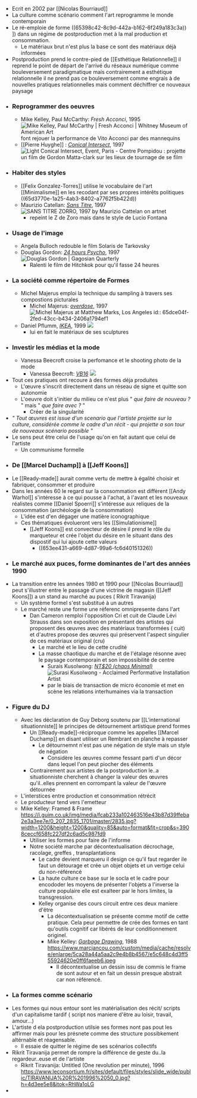 - Ecrit en 2002 par [[Nicolas Bourriaud]]
- La culture comme scénario comment l'art reprogramme le monde contemporain
- Le ré-emploie de forme ((65398c42-8c9d-442a-b162-6f249a183c3a)) ]) dans un régime de postproduction met à la mal production et consommation.
	- Le matériaux brut n'est plus la base ce sont des matériaux déjà informées
- Postproduction prend le contre-pied de [[Esthétique Relationnelle]] il reprend le point de départ de l'arrivé du réseaux numérique comme bouleversement paradigmatique mais contrairement a esthétique relationnelle il ne prend pas ce bouleversement comme engrais à de nouvelles pratiques relationnelles mais comment déchiffrer ce nouveaux paysage
- ### Reprogrammer des oeuvres
	- Mike Kelley, Paul McCarthy: *Fresh Acconci*, 1995 ![Mike Kelley, Paul McCarthy | Fresh Acconci | Whitney Museum of American Art](https://whitneymedia.org/assets/artwork/34267/2012_11_still.jpeg) font rejouer la performance de Vito Acconci par des mannequins
	- [[Pierre Huyghe]] : [*Conical Intersect*](https://www.centrepompidou.fr/fr/ressources/oeuvre/cEzLKe), 1997 ![Light Conical Intersect, Event, Paris - Centre Pompidou](https://www.centrepompidou.fr/media/picture/ca/b2/cab2ab8ba47d653b7b569b983bd83bc4/thumb_large.jpg) : projette un film de Gordon Matta-clark sur les lieux de tournage de se film
- ### Habiter des styles
	- [[Felix Gonzalez-Torres]] utilise le vocabulaire de l'art [[Minimalisme]] en les recodant par ses propres intérêts politiques ((65d3770e-1a25-4ab3-8402-a7762f5b422d))
	- Maurizio Catellan: [*Sans Titre*](https://www.artnet.com/artists/maurizio-cattelan/sans-titre-zorro-1997-vIIcZACXAzy5OlsWNQ73jg2), 1997 ![SANS TITRE ZORRO, 1997 by Maurizio Cattelan on artnet](https://www.artnet.com/WebServices/images/ll00073lldZkVJFgp2qCfDrCWvaHBOcE2UF/maurizio-cattelan-sans-titre-(zorro),-1997.jpg)
		- repeint le Z de Zoro mais dans le style de Lucio Fontana
- ### Usage de l'image
	- Angela Bulloch redouble le film Solaris de Tarkovsky
	- Douglas Gordon: [*24 hours Psycho*](https://en.wikipedia.org/wiki/24_Hour_Psycho), 1997 ![Douglas Gordon | Gagosian Quarterly](https://gagosian.com/media/images/quarterly/douglas-gordon/PpFOU8husBGl_585x1170.jpg)
		- Ralenti le film de Hitchkok pour qu'il fasse 24 heures
- ### La société comme répertoire de Formes
	- Michel Majerus emploi la technique du sampling à travers ses compostions picturales
		- Michel Majerus: [*overdose*](https://matthewmarks.com/exhibitions/michel-majerus-11-2015/lightbox/works/overdose-1997-39129), 1997 ![Michel Majerus at Matthew Marks, Los Angeles](https://www.we-heart.com/upload-images/michelmajerusmarksgallery1.jpg)
		  id:: 65dce04f-2fed-43cc-b434-2406a1794ef1
	- Daniel Pflumm, [*IKEA*](https://greenenaftaligallery.com/artists/daniel-pflumm), 1999 ![](https://gngallery.nyc3.cdn.digitaloceanspaces.com/media/DP1.jpeg)
		- lui en fait le matériaux de ses sculptures
- ### Investir les médias et la mode
	- Vanessa Beecroft croise la perfomance et le shooting photo de la mode
		- Vanessa Beecroft: [*VB16*](https://www.sothebys.com/en/buy/auction/2022/contemporary-discoveries-9/vb-16-performance-detail-deitch-projects-new-york) ![](https://www.artwiki.fr/wp-content/uploads/2023/02/VB16_VANESSA_BEECROFT_WP.jpg.webp)
- Tout ces pratiques ont recoure à des formes déja produites
	- L'œuvre s'inscrit directement dans un réseau de signe et quitte son autonomie
	- L'oeuvre doit s'initier du milieu ce n'est plus " *que faire de nouveau ?* " mais " *que faire avec ?* "
		- Créer de la singularité
- *" Tout œuvres est issue d'un scenario que l'artiste projette sur la culture, considérée comme le cadre d'un récit - qui projette a son tour de nouveaux scénario possible "*
- Le sens peut être celui de l'usage qu'on en fait  autant que celui de l'artiste
	- Un communisme formelle
- ### De [[Marcel Duchamp]] à [[Jeff Koons]]
- Le [[Ready-made]] aurait comme vertu de mettre à égalité choisir et fabriquer, consommer et produire
- Dans les années 60 le regard sur la consommation est diffèrent [[Andy Warhol]] s'intéresse à ce qui pousse à l'achat, à l'avant et les nouveaux réalistes comme [[Daniel Spoerri]] s'intéresse aux reliques de la consommation (archéologie de la consommation)
	- L'idée est d'en dégager une matière iconographique
	- Ces thématiques évolueront vers les [[Simulationisme]]
		- [[Jeff Koons]] est convecteur de désire il prend le rôle du marqueteur et crée l'objet du désire en le situant dans des dispostif qui lui ajoute cette valeurs
			- ((653ee431-a669-4d87-99a6-fc6d40151326))
- ### Le marché aux puces, forme dominantes de l'art des années 1990
- La transition entre les années 1980 et 1990 pour [[Nicolas Bourriaud]] peut s'illustrer entre le passage d'une victrine de magasin ([[Jeff Koons]]) a un stand au marché au puces ( Rikrit Tiravanija)
	- Un système formel s'est substitué à un autres
	- Le marché reste une forme une réferenc omnipresente dans l'art
		- Dan Cameron remploi l'opposition Cri et cuit de Claude Lévi Strauss dans son exposition en présentant des artistes qui proposent des œuvres avec des matériaux transformées ( cuit) et d'autres propose des œuvres qui préservent l'aspect singulier de ces matériaux original (cru)
			- Le marché et le lieu de cette crudité
			- La masse chaotique du marche et de l'étalage résonne avec le paysage contemporain et son impossibilité de centre
				- Surais Kusolwong: [*NT$20 (chaos Minimal)*](https://onarto.com/surasi-kusolwongs-performative-installations-on-consumerism-and-the-economy/) ![Surasi Kusolwong - Acclaimed Performative Installation Artist](https://onarto.com/wp-content/uploads/2016/01/Surasi-Kusolwong-%E2%80%93-Acclaimed-Performative-Installation-Artist-06.jpg)
				- par le biais de transaction de micro économie et met en scène les relations interhumaines via la transaction
- ### Figure du DJ
	- Avec les déclaration de Guy Deborg soutenu par [[L’international situationniste]] le principes de détournement artistique prend formes
		- Un [[Ready-made]]-réciproque comme les appelles [[Marcel Duchamp]] en disant utiliser un Rembrant en planche à repasser
			- Le détournemnt n'est pas une négation de style mais un style de négation
				- Considère les œuvres comme fessant parti d'un décor dans lequel l'on peut piocher des éléments
		- Contrairement aux artistes de la postproduction le..a situationniste cherchent à changer la valeur des œuvres qu'il..elles prennent en corrompant la valeur de l'œuvre détournée
	- L'interstices entre production et consommation rétrécit
	- Le producteur tend vers l'emetteur
	- Mike Kelley: Framed & Frame https://i.guim.co.uk/img/media/fcab233a102463516e43b87d39ffeba2e3a3ee7e/0_207_2835_1701/master/2835.jpg?width=1200&height=1200&quality=85&auto=format&fit=crop&s=3908ceccf658fc227df2c6ad5c987fd9
		- Utiliser les formes pour faire de l'informe
		- Notre société marche par décontextualisation décrochage, racolage, greffes , transplantations
			- Le cadre devient marqueru il design ce qu'il faut regarder ile faut un détourage et crée un objet objets et un vertige celui du non-référencé
			- La haute culture ce base sur le socla et le cadre pour encododer les moyens de présenter l'objets a l'inverse la culture populaire elle est exalteer par le hors limites, la transgression.
			- Kelley organise des cours circuit entre ces deux maniere d'être
				- La décontextualisation se présente comme motif de cette pratique. Cela peur permettre de crée des formes en tant qu'outils cognitif car libérés de leur conditionnement originel.
				- Mike Kelley: [*Garbage Drawing*](https://www.moma.org/collection/works/96315), 1988 https://www.marcjancou.com/custom/media/cache/resolve/enlarge/5ca28a44a5aa2c9e4b8b4567/e5c648c4d3ff555924620e0ff6faeeb6.jpeg
					- Il décontextualise un dessin issu de commis le frame de sont autour et en fait un dessin presque abstrait car non référencé.
- ### La formes comme scénario
- Les formes qui nous entour sont les matérialisation des récit/ scripts d'un capitalisme tardif ( script nos maniere d'être au loisir, travail, amour...)
- L'artiste d ela postproduction utilsie ses formes nont pas pout les affirmer mais pour les présnete comme des structure possibkement altérnable et réagensable.
	- Il essaie de quitter le régime de ses scénarios collectifs
- Rikrit Tiravanija permet de rompre la différence de geste du..la regardeur..euse et de l'artiste
	- Rikrit Tiravanija: Untitled (One revolution per minute), 1996 https://www.leconsortium.fr/sites/default/files/styles/slide_wide/public/TIRAVANIJA%20R%201996%2050_0.jpg?h=4d3ee5e8&itok=RhWa1oLG
-